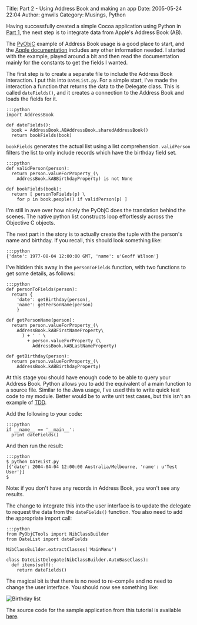 Title: Part 2 - Using Address Book and making an app
Date: 2005-05-24 22:04
Author: gmwils
Category: Musings, Python

Having successfully created a simple Cocoa application using Python in
[Part 1][], the next step is to integrate data from Apple's Address Book
(AB).

The [PyObjC][] example of Address Book usage is a good place to start,
and the [Apple documentation][] includes any other information needed. I
started with the example, played around a bit and then read the
documentation mainly for the constants to get the fields I wanted.

The first step is to create a separate file to include the Address Book
interaction. I put this into `DateList.py`. For a simple start, I've
made the interaction a function that returns the data to the Delegate
class. This is called `dateFields()`, and it creates a connection to the
Address Book and loads the fields for it.

    :::python
    import AddressBook

    def dateFields():
      book = AddressBook.ABAddressBook.sharedAddressBook()
      return bookFields(book)

`bookFields` generates the actual list using a list comprehension.
`validPerson` filters the list to only include records which have the
birthday field set.

    :::python
    def validPerson(person):
      return person.valueForProperty_(\
        AddressBook.kABBirthdayProperty) is not None

    def bookFields(book):
      return [ personToFields(p) \
        for p in book.people() if validPerson(p) ]

I'm still in awe over how nicely the PyObjC does the translation behind
the scenes. The native python list constructs loop effortlessly across
the Objective C objects.

The next part in the story is to actually create the tuple with the
person's name and birthday. If you recall, this should look something
like:

    :::python
    {'date': 1977-08-04 12:00:00 GMT, 'name': u'Geoff Wilson'}

I've hidden this away in the `personToFields` function, with two
functions to get some details, as follows:

    :::python
    def personToFields(person):
      return {
        'date': getBirthday(person),
        'name': getPersonName(person)
        }

    def getPersonName(person):
      return person.valueForProperty_(\
        AddressBook.kABFirstNameProperty\
          ) + ' ' \
            + person.valueForProperty_(\
              AddressBook.kABLastNameProperty)

    def getBirthday(person):
      return person.valueForProperty_(\
        AddressBook.kABBirthdayProperty)

At this stage you should have enough code to be able to query your
Address Book. Python allows you to add the equivalent of a main function
to a source file. Similar to the Java usage, I've used this to write
quick test code to my module. Better would be to write unit test cases,
but this isn't an example of [TDD][].

Add the following to your code:

    :::python
    if __name__ == '__main__':
      print dateFields()

And then run the result:

    :::python
    $ python DateList.py
    [{'date': 2004-04-04 12:00:00 Australia/Melbourne, 'name': u'Test User'}]
    $

Note: if you don't have any records in Address Book, you won't see any
results.

The change to integrate this into the user interface is to update the
delegate to request the data from the `dateFields()` function. You also
need to add the appropriate import call:

    :::python
    from PyObjCTools import NibClassBuilder
    from DateList import dateFields

    NibClassBuilder.extractClasses('MainMenu')

    class DateListDelegate(NibClassBuilder.AutoBaseClass):
      def items(self):
        return dateFields()

The magical bit is that there is no need to re-compile and no need to
change the user interface. You should now see something like:

![Birthday list][]

The source code for the sample application from this tutorial is
available [here][].

  [Part 1]: http://www.pseudofish.com/blog/2005/05/13/part-1-creating-a-basic-cocoabindings-app-with-pyobjc/
  [PyObjC]: http://pyobjc.sourceforge.net/
  [Apple documentation]: http://developer.apple.com/documentation/UserExperience/Reference/AddressBook/ObjC_classic/Classes/ABPerson.html
  [TDD]: http://www.amazon.com/exec/obidos/ASIN/0321146530/qid=1116934788/sr=2-2/ref=pd_bbs_b_2_2/002-8975425-5740801
  [Birthday list]: /illustrations/2005-05DateList.jpg
  [here]: http://www.pseudofish.com/files/DateList-1.1.zip
